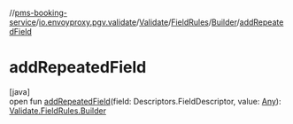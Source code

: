 //[pms-booking-service](../../../../../index.md)/[io.envoyproxy.pgv.validate](../../../index.md)/[Validate](../../index.md)/[FieldRules](../index.md)/[Builder](index.md)/[addRepeatedField](add-repeated-field.md)

# addRepeatedField

[java]\
open fun [addRepeatedField](add-repeated-field.md)(field: Descriptors.FieldDescriptor, value: [Any](https://kotlinlang.org/api/core/kotlin-stdlib/kotlin/-any/index.html)): [Validate.FieldRules.Builder](index.md)